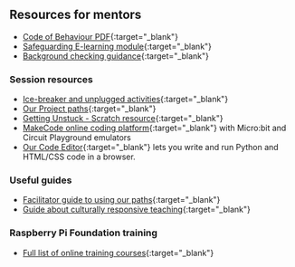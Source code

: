 ## Resources for mentors
- [Code of Behaviour PDF](https://assets.ctfassets.net/zsyyd4yzh6xx/5DU80tjidPoa6L0Tlq6uiY/4c02613c80e81aa276c5d8ab6f2a3ad0/Code_Club_Mentor_Code_of_Behaviour_A4_V5_Digital.pdf){:target="_blank"}
- [Safeguarding E-learning module](https://projects.raspberrypi.org/en/projects/safeguarding-module/){:target="_blank"}
- [Background checking guidance](https://help.codeclub.org/cckb/s/article/Do-club-leaders-and-mentors-need-a-background-check){:target="_blank"}

### Session resources
+ [Ice-breaker and unplugged activities](https://codeclub.org/en/resources/activities){:target="_blank"}
+ [Our Project paths](https://projects.raspberrypi.org/en/paths){:target="_blank"}
+ [Getting Unstuck - Scratch resource](https://gettingunstuck.gse.harvard.edu/index.html){:target="_blank"}
+ [MakeCode online coding platform](https://www.microsoft.com/en-us/makecode){:target="_blank"} with Micro:bit and Circuit Playground emulators
+ [Our Code Editor](https://editor.raspberrypi.org/en/){:target="_blank"} lets you write and run Python and HTML/CSS code in a browser.

### Useful guides
+ [Facilitator guide to using our paths](https://projects.raspberrypi.org/en/projects/321-make-mentor-guide/0){:target="_blank"}
+ [Guide about culturally responsive teaching](https://www.raspberrypi.org/blog/culturally-relevant-computing-curriculum-guidelines-for-teachers/){:target="_blank"}


### Raspberry Pi Foundation training
+ [Full list of online training courses](https://www.raspberrypi.org/courses/learn-python){:target="_blank"}

